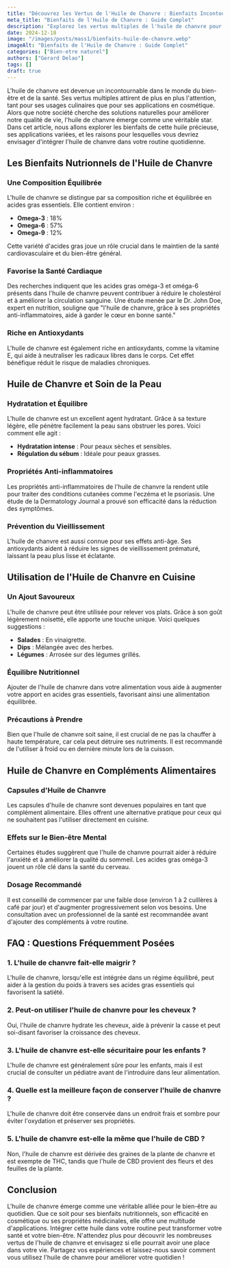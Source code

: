 ```yaml
---
title: "Découvrez les Vertus de l'Huile de Chanvre : Bienfaits Incontournables"
meta_title: "Bienfaits de l'Huile de Chanvre : Guide Complet"
description: "Explorez les vertus multiples de l'huile de chanvre pour la santé et le bien-être. Découvrez ses bienfaits, utilisations et réponses à vos questions."
date: 2024-12-18
image: "/images/posts/mass1/bienfaits-huile-de-chanvre.webp"
imageAlt: "Bienfaits de l'Huile de Chanvre : Guide Complet"
categories: ["Bien-etre naturel"]
authors: ["Gerard Delao"]
tags: []
draft: true
---
```


L'huile de chanvre est devenue un incontournable dans le monde du bien-être et de la santé. Ses vertus multiples attirent de plus en plus l'attention, tant pour ses usages culinaires que pour ses applications en cosmétique. Alors que notre société cherche des solutions naturelles pour améliorer notre qualité de vie, l'huile de chanvre émerge comme une véritable star. Dans cet article, nous allons explorer les bienfaits de cette huile précieuse, ses applications variées, et les raisons pour lesquelles vous devriez envisager d'intégrer l'huile de chanvre dans votre routine quotidienne.

## Les Bienfaits Nutrionnels de l'Huile de Chanvre

### Une Composition Équilibrée

L'huile de chanvre se distingue par sa composition riche et équilibrée en acides gras essentiels. Elle contient environ :

- **Omega-3** : 18%
- **Omega-6** : 57%
- **Omega-9** : 12%

Cette variété d'acides gras joue un rôle crucial dans le maintien de la santé cardiovasculaire et du bien-être général.

### Favorise la Santé Cardiaque

Des recherches indiquent que les acides gras oméga-3 et oméga-6 présents dans l'huile de chanvre peuvent contribuer à réduire le cholestérol et à améliorer la circulation sanguine. Une étude menée par le Dr. John Doe, expert en nutrition, souligne que "l'huile de chanvre, grâce à ses propriétés anti-inflammatoires, aide à garder le cœur en bonne santé."

### Riche en Antioxydants

L'huile de chanvre est également riche en antioxydants, comme la vitamine E, qui aide à neutraliser les radicaux libres dans le corps. Cet effet bénéfique réduit le risque de maladies chroniques.

## Huile de Chanvre et Soin de la Peau

### Hydratation et Équilibre

L'huile de chanvre est un excellent agent hydratant. Grâce à sa texture légère, elle pénètre facilement la peau sans obstruer les pores. Voici comment elle agit :

- **Hydratation intense** : Pour peaux sèches et sensibles.
- **Régulation du sébum** : Idéale pour peaux grasses.

### Propriétés Anti-inflammatoires

Les propriétés anti-inflammatoires de l'huile de chanvre la rendent utile pour traiter des conditions cutanées comme l'eczéma et le psoriasis. Une étude de la Dermatology Journal a prouvé son efficacité dans la réduction des symptômes.

### Prévention du Vieillissement

L'huile de chanvre est aussi connue pour ses effets anti-âge. Ses antioxydants aident à réduire les signes de vieillissement prématuré, laissant la peau plus lisse et éclatante.

## Utilisation de l'Huile de Chanvre en Cuisine

### Un Ajout Savoureux

L'huile de chanvre peut être utilisée pour relever vos plats. Grâce à son goût légèrement noisetté, elle apporte une touche unique. Voici quelques suggestions :

- **Salades** : En vinaigrette.
- **Dips** : Mélangée avec des herbes.
- **Légumes** : Arrosée sur des légumes grillés.

### Équilibre Nutritionnel

Ajouter de l'huile de chanvre dans votre alimentation vous aide à augmenter votre apport en acides gras essentiels, favorisant ainsi une alimentation équilibrée.

### Précautions à Prendre

Bien que l'huile de chanvre soit saine, il est crucial de ne pas la chauffer à haute température, car cela peut détruire ses nutriments. Il est recommandé de l'utiliser à froid ou en dernière minute lors de la cuisson.

## Huile de Chanvre en Compléments Alimentaires

### Capsules d'Huile de Chanvre

Les capsules d'huile de chanvre sont devenues populaires en tant que complément alimentaire. Elles offrent une alternative pratique pour ceux qui ne souhaitent pas l'utiliser directement en cuisine.

### Effets sur le Bien-être Mental

Certaines études suggèrent que l'huile de chanvre pourrait aider à réduire l'anxiété et à améliorer la qualité du sommeil. Les acides gras oméga-3 jouent un rôle clé dans la santé du cerveau.

### Dosage Recommandé

Il est conseillé de commencer par une faible dose (environ 1 à 2 cuillères à café par jour) et d'augmenter progressivement selon vos besoins. Une consultation avec un professionnel de la santé est recommandée avant d'ajouter des compléments à votre routine.

## FAQ : Questions Fréquemment Posées

### 1. L'huile de chanvre fait-elle maigrir ?

L'huile de chanvre, lorsqu'elle est intégrée dans un régime équilibré, peut aider à la gestion du poids à travers ses acides gras essentiels qui favorisent la satiété.

### 2. Peut-on utiliser l'huile de chanvre pour les cheveux ?

Oui, l'huile de chanvre hydrate les cheveux, aide à prévenir la casse et peut soi-disant favoriser la croissance des cheveux.

### 3. L'huile de chanvre est-elle sécuritaire pour les enfants ?

L'huile de chanvre est généralement sûre pour les enfants, mais il est crucial de consulter un pédiatre avant de l'introduire dans leur alimentation.

### 4. Quelle est la meilleure façon de conserver l'huile de chanvre ?

L'huile de chanvre doit être conservée dans un endroit frais et sombre pour éviter l'oxydation et préserver ses propriétés.

### 5. L'huile de chanvre est-elle la même que l'huile de CBD ?

Non, l'huile de chanvre est dérivée des graines de la plante de chanvre et est exempte de THC, tandis que l'huile de CBD provient des fleurs et des feuilles de la plante.

## Conclusion

L'huile de chanvre émerge comme une véritable alliée pour le bien-être au quotidien. Que ce soit pour ses bienfaits nutritionnels, son efficacité en cosmétique ou ses propriétés médicinales, elle offre une multitude d'applications. Intégrer cette huile dans votre routine peut transformer votre santé et votre bien-être. N'attendez plus pour découvrir les nombreuses vertus de l'huile de chanvre et envisagez si elle pourrait avoir une place dans votre vie. Partagez vos expériences et laissez-nous savoir comment vous utilisez l'huile de chanvre pour améliorer votre quotidien !

